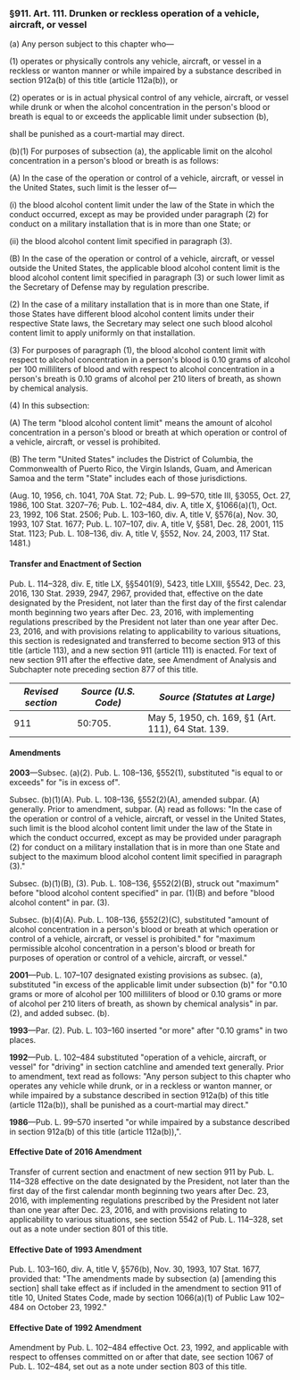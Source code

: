 ### §911. Art. 111. Drunken or reckless operation of a vehicle, aircraft, or vessel ###

(a) Any person subject to this chapter who—

(1) operates or physically controls any vehicle, aircraft, or vessel in a reckless or wanton manner or while impaired by a substance described in section 912a(b) of this title (article 112a(b)), or

(2) operates or is in actual physical control of any vehicle, aircraft, or vessel while drunk or when the alcohol concentration in the person's blood or breath is equal to or exceeds the applicable limit under subsection (b),

shall be punished as a court-martial may direct.

(b)(1) For purposes of subsection (a), the applicable limit on the alcohol concentration in a person's blood or breath is as follows:

(A) In the case of the operation or control of a vehicle, aircraft, or vessel in the United States, such limit is the lesser of—

(i) the blood alcohol content limit under the law of the State in which the conduct occurred, except as may be provided under paragraph (2) for conduct on a military installation that is in more than one State; or

(ii) the blood alcohol content limit specified in paragraph (3).

(B) In the case of the operation or control of a vehicle, aircraft, or vessel outside the United States, the applicable blood alcohol content limit is the blood alcohol content limit specified in paragraph (3) or such lower limit as the Secretary of Defense may by regulation prescribe.

(2) In the case of a military installation that is in more than one State, if those States have different blood alcohol content limits under their respective State laws, the Secretary may select one such blood alcohol content limit to apply uniformly on that installation.

(3) For purposes of paragraph (1), the blood alcohol content limit with respect to alcohol concentration in a person's blood is 0.10 grams of alcohol per 100 milliliters of blood and with respect to alcohol concentration in a person's breath is 0.10 grams of alcohol per 210 liters of breath, as shown by chemical analysis.

(4) In this subsection:

(A) The term "blood alcohol content limit" means the amount of alcohol concentration in a person's blood or breath at which operation or control of a vehicle, aircraft, or vessel is prohibited.

(B) The term "United States" includes the District of Columbia, the Commonwealth of Puerto Rico, the Virgin Islands, Guam, and American Samoa and the term "State" includes each of those jurisdictions.

(Aug. 10, 1956, ch. 1041, 70A Stat. 72; Pub. L. 99–570, title III, §3055, Oct. 27, 1986, 100 Stat. 3207–76; Pub. L. 102–484, div. A, title X, §1066(a)(1), Oct. 23, 1992, 106 Stat. 2506; Pub. L. 103–160, div. A, title V, §576(a), Nov. 30, 1993, 107 Stat. 1677; Pub. L. 107–107, div. A, title V, §581, Dec. 28, 2001, 115 Stat. 1123; Pub. L. 108–136, div. A, title V, §552, Nov. 24, 2003, 117 Stat. 1481.)

#### Transfer and Enactment of Section ####

Pub. L. 114–328, div. E, title LX, §§5401(9), 5423, title LXIII, §5542, Dec. 23, 2016, 130 Stat. 2939, 2947, 2967, provided that, effective on the date designated by the President, not later than the first day of the first calendar month beginning two years after Dec. 23, 2016, with implementing regulations prescribed by the President not later than one year after Dec. 23, 2016, and with provisions relating to applicability to various situations, this section is redesignated and transferred to become section 913 of this title (article 113), and a new section 911 (article 111) is enacted. For text of new section 911 after the effective date, see Amendment of Analysis and Subchapter note preceding section 877 of this title.

|*Revised section*|*Source (U.S. Code)*|           *Source (Statutes at Large)*           |
|-----------------|--------------------|--------------------------------------------------|
|       911       |      50:705.       |May 5, 1950, ch. 169, §1 (Art. 111), 64 Stat. 139.|

#### Amendments ####

**2003**—Subsec. (a)(2). Pub. L. 108–136, §552(1), substituted "is equal to or exceeds" for "is in excess of".

Subsec. (b)(1)(A). Pub. L. 108–136, §552(2)(A), amended subpar. (A) generally. Prior to amendment, subpar. (A) read as follows: "In the case of the operation or control of a vehicle, aircraft, or vessel in the United States, such limit is the blood alcohol content limit under the law of the State in which the conduct occurred, except as may be provided under paragraph (2) for conduct on a military installation that is in more than one State and subject to the maximum blood alcohol content limit specified in paragraph (3)."

Subsec. (b)(1)(B), (3). Pub. L. 108–136, §552(2)(B), struck out "maximum" before "blood alcohol content specified" in par. (1)(B) and before "blood alcohol content" in par. (3).

Subsec. (b)(4)(A). Pub. L. 108–136, §552(2)(C), substituted "amount of alcohol concentration in a person's blood or breath at which operation or control of a vehicle, aircraft, or vessel is prohibited." for "maximum permissible alcohol concentration in a person's blood or breath for purposes of operation or control of a vehicle, aircraft, or vessel."

**2001**—Pub. L. 107–107 designated existing provisions as subsec. (a), substituted "in excess of the applicable limit under subsection (b)" for "0.10 grams or more of alcohol per 100 milliliters of blood or 0.10 grams or more of alcohol per 210 liters of breath, as shown by chemical analysis" in par. (2), and added subsec. (b).

**1993**—Par. (2). Pub. L. 103–160 inserted "or more" after "0.10 grams" in two places.

**1992**—Pub. L. 102–484 substituted "operation of a vehicle, aircraft, or vessel" for "driving" in section catchline and amended text generally. Prior to amendment, text read as follows: "Any person subject to this chapter who operates any vehicle while drunk, or in a reckless or wanton manner, or while impaired by a substance described in section 912a(b) of this title (article 112a(b)), shall be punished as a court-martial may direct."

**1986**—Pub. L. 99–570 inserted "or while impaired by a substance described in section 912a(b) of this title (article 112a(b)),".

#### Effective Date of 2016 Amendment ####

Transfer of current section and enactment of new section 911 by Pub. L. 114–328 effective on the date designated by the President, not later than the first day of the first calendar month beginning two years after Dec. 23, 2016, with implementing regulations prescribed by the President not later than one year after Dec. 23, 2016, and with provisions relating to applicability to various situations, see section 5542 of Pub. L. 114–328, set out as a note under section 801 of this title.

#### Effective Date of 1993 Amendment ####

Pub. L. 103–160, div. A, title V, §576(b), Nov. 30, 1993, 107 Stat. 1677, provided that: "The amendments made by subsection (a) [amending this section] shall take effect as if included in the amendment to section 911 of title 10, United States Code, made by section 1066(a)(1) of Public Law 102–484 on October 23, 1992."

#### Effective Date of 1992 Amendment ####

Amendment by Pub. L. 102–484 effective Oct. 23, 1992, and applicable with respect to offenses committed on or after that date, see section 1067 of Pub. L. 102–484, set out as a note under section 803 of this title.